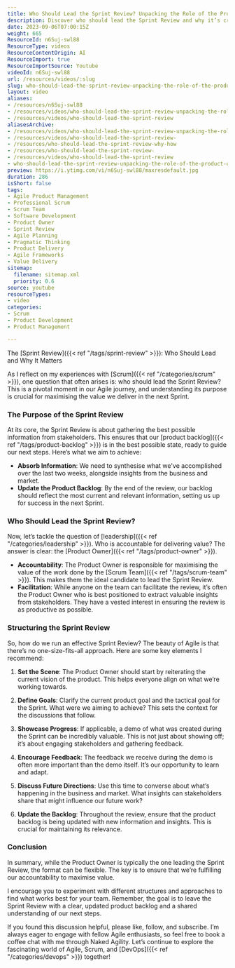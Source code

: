 ```yaml
---
title: Who Should Lead the Sprint Review? Unpacking the Role of the Product Owner in Agile Success
description: Discover who should lead the Sprint Review and why it’s crucial for Agile success. Maximise value and enhance your product backlog with expert insights!
date: 2023-09-06T07:00:15Z
weight: 665
ResourceId: n6Suj-swl88
ResourceType: videos
ResourceContentOrigin: AI
ResourceImport: true
ResourceImportSource: Youtube
videoId: n6Suj-swl88
url: /resources/videos/:slug
slug: who-should-lead-the-sprint-review-unpacking-the-role-of-the-product-owner-in-agile-success
layout: video
aliases:
- /resources/n6Suj-swl88
- /resources/videos/who-should-lead-the-sprint-review-unpacking-the-role-of-the-product-owner-in-agile-success
- /resources/videos/who-should-lead-the-sprint-review
aliasesArchive:
- /resources/videos/who-should-lead-the-sprint-review-unpacking-the-role-of-the-product-owner-in-agile-success
- /resources/videos/who-should-lead-the-sprint-review-
- /resources/who-should-lead-the-sprint-review-why-how
- /resources/who-should-lead-the-sprint-review-
- /resources/videos/who-should-lead-the-sprint-review
- who-should-lead-the-sprint-review-unpacking-the-role-of-the-product-owner-in-agile-success
preview: https://i.ytimg.com/vi/n6Suj-swl88/maxresdefault.jpg
duration: 286
isShort: false
tags:
- Agile Product Management
- Professional Scrum
- Scrum Team
- Software Development
- Product Owner
- Sprint Review
- Agile Planning
- Pragmatic Thinking
- Product Delivery
- Agile Frameworks
- Value Delivery
sitemap:
  filename: sitemap.xml
  priority: 0.6
source: youtube
resourceTypes:
- video
categories:
- Scrum
- Product Development
- Product Management

---
```

The [Sprint Review]({{< ref "/tags/sprint-review" >}}): Who Should Lead and Why It Matters

As I reflect on my experiences with [Scrum]({{< ref "/categories/scrum" >}}), one question that often arises is: who should lead the Sprint Review? This is a pivotal moment in our Agile journey, and understanding its purpose is crucial for maximising the value we deliver in the next Sprint.

### The Purpose of the Sprint Review

At its core, the Sprint Review is about gathering the best possible information from stakeholders. This ensures that our [product backlog]({{< ref "/tags/product-backlog" >}}) is in the best possible state, ready to guide our next steps. Here’s what we aim to achieve:

- **Absorb Information**: We need to synthesise what we've accomplished over the last two weeks, alongside insights from the business and market.
- **Update the Product Backlog**: By the end of the review, our backlog should reflect the most current and relevant information, setting us up for success in the next Sprint.

### Who Should Lead the Sprint Review?

Now, let’s tackle the question of [leadership]({{< ref "/categories/leadership" >}}). Who is accountable for delivering value? The answer is clear: the [Product Owner]({{< ref "/tags/product-owner" >}}). 

- **Accountability**: The Product Owner is responsible for maximising the value of the work done by the [Scrum Team]({{< ref "/tags/scrum-team" >}}). This makes them the ideal candidate to lead the Sprint Review.
- **Facilitation**: While anyone on the team can facilitate the review, it’s often the Product Owner who is best positioned to extract valuable insights from stakeholders. They have a vested interest in ensuring the review is as productive as possible.

### Structuring the Sprint Review

So, how do we run an effective Sprint Review? The beauty of Agile is that there’s no one-size-fits-all approach. Here are some key elements I recommend:

1. **Set the Scene**: The Product Owner should start by reiterating the current vision of the product. This helps everyone align on what we’re working towards.
   
2. **Define Goals**: Clarify the current product goal and the tactical goal for the Sprint. What were we aiming to achieve? This sets the context for the discussions that follow.

3. **Showcase Progress**: If applicable, a demo of what was created during the Sprint can be incredibly valuable. This is not just about showing off; it’s about engaging stakeholders and gathering feedback.

4. **Encourage Feedback**: The feedback we receive during the demo is often more important than the demo itself. It’s our opportunity to learn and adapt.

5. **Discuss Future Directions**: Use this time to converse about what’s happening in the business and market. What insights can stakeholders share that might influence our future work?

6. **Update the Backlog**: Throughout the review, ensure that the product backlog is being updated with new information and insights. This is crucial for maintaining its relevance.

### Conclusion

In summary, while the Product Owner is typically the one leading the Sprint Review, the format can be flexible. The key is to ensure that we’re fulfilling our accountability to maximise value. 

I encourage you to experiment with different structures and approaches to find what works best for your team. Remember, the goal is to leave the Sprint Review with a clear, updated product backlog and a shared understanding of our next steps.

If you found this discussion helpful, please like, follow, and subscribe. I’m always eager to engage with fellow Agile enthusiasts, so feel free to book a coffee chat with me through Naked Agility. Let’s continue to explore the fascinating world of Agile, Scrum, and [DevOps]({{< ref "/categories/devops" >}}) together!
